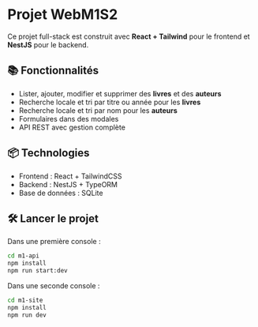 # Projet WebM1S2

Ce projet full-stack est construit avec **React + Tailwind** pour le frontend et **NestJS** pour le backend.

## 📚 Fonctionnalités

- Lister, ajouter, modifier et supprimer des **livres** et des **auteurs**
- Recherche locale et tri par titre ou année pour les **livres**
- Recherche locale et tri par nom pour les **auteurs**
- Formulaires dans des modales
- API REST avec gestion complète

## 📦 Technologies

- Frontend : React + TailwindCSS
- Backend : NestJS + TypeORM
- Base de données : SQLite

## 🛠️ Lancer le projet

Dans une première console :
```bash
cd m1-api
npm install
npm run start:dev
```
Dans une seconde console :
```bash
cd m1-site
npm install
npm run dev
```